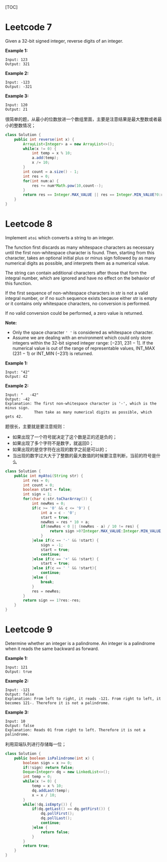 [TOC]

# Leetcode 7

Given a 32-bit signed integer, reverse digits of an integer.

**Example 1:**

```
Input: 123
Output: 321
```

**Example 2:**

```
Input: -123
Output: -321
```

**Example 3:**

```
Input: 120
Output: 21
```

很简单的题，从最小的位数放进一个数组里面，主要是注意结果是最大整数或者最小的整数情况；

```java
class Solution {
    public int reverse(int x) {
        ArrayList<Integer> a = new ArrayList<>();
        while(x != 0) {
            int temp = x % 10;
            a.add(temp);
            x /= 10;
        }
        int count = a.size() - 1;
        int res = 0;
        for(int num:a) {
            res += num*Math.pow(10,count--);
        }
        return res == Integer.MAX_VALUE || res == Integer.MIN_VALUE?0:res; 
    }
}
```

# Leetcode 8

Implement `atoi` which converts a string to an integer.

The function first discards as many whitespace characters as necessary until the first non-whitespace character is found. Then, starting from this character, takes an optional initial plus or minus sign followed by as many numerical digits as possible, and interprets them as a numerical value.

The string can contain additional characters after those that form the integral number, which are ignored and have no effect on the behavior of this function.

If the first sequence of non-whitespace characters in str is not a valid integral number, or if no such sequence exists because either str is empty or it contains only whitespace characters, no conversion is performed.

If no valid conversion could be performed, a zero value is returned.

**Note:**

- Only the space character `' '` is considered as whitespace character.
- Assume we are dealing with an environment which could only store integers within the 32-bit signed integer range: [−231,  231 − 1]. If the numerical value is out of the range of representable values, INT_MAX (231 − 1) or INT_MIN (−231) is returned.

**Example 1:**

```
Input: "42"
Output: 42
```

**Example 2:**

```
Input: "   -42"
Output: -42
Explanation: The first non-whitespace character is '-', which is the minus sign.
             Then take as many numerical digits as possible, which gets 42.
```

题很长，主要就是要注意规则：

- 如果出现了一个符号就决定了这个数是正的还是负的；
- 如果出现了多个字符不是数字，就返回0；
- 如果出现的是空字符在出现的数字之前是可以的；
- 当出现的数字过大大于了整数的最大数值的时候要注意判断，当前的符号是什么

```java
class Solution {
    public int myAtoi(String str) {
        int res = 0;
        int count = 0;
        boolean start = false;
        int sign = 1;
        for(char c:str.toCharArray()) {
            int newRes = 0;
            if(c >= '0' && c <= '9') {
                int a = c - '0';
                start = true;
                newRes = res * 10 + a;
                if(newRes < 0 || (newRes - a) / 10 != res) {
                    return sign >0?Integer.MAX_VALUE:Integer.MIN_VALUE;
                }
            }else if(c == '-' && !start) {
                sign = -1;
                start = true;
                continue;
            }else if(c == '+' && !start) {
                start = true;
            }else if(c == ' ' && !start){
                continue;
            }else {
                break;
            }
            res = newRes;
        }
        return sign == 1?res:-res;
    }
}
```

# Leetcode 9

Determine whether an integer is a palindrome. An integer is a palindrome when it reads the same backward as forward.

**Example 1:**

```
Input: 121
Output: true
```

**Example 2:**

```
Input: -121
Output: false
Explanation: From left to right, it reads -121. From right to left, it becomes 121-. Therefore it is not a palindrome.
```

**Example 3:**

```
Input: 10
Output: false
Explanation: Reads 01 from right to left. Therefore it is not a palindrome.
```

利用双端队列进行存储每一位；

```java
class Solution {
    public boolean isPalindrome(int x) {
        boolean sign = x >= 0;
        if(!sign) return false;
        Deque<Integer> dq = new LinkedList<>();
        int temp = 0;
        while(x != 0) {
            temp = x % 10;
            dq.addLast(temp);
            x = x / 10;
        }
        while(!dq.isEmpty()) {
            if(dq.getLast() == dq.getFirst()) {
                dq.pollFirst();
                dq.pollLast();
                continue;
            }else {
                return false;
            }
        }
        return true;
    }
}
```

